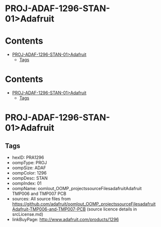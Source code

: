 
PROJ-ADAF-1296-STAN-01>Adafruit
===============================

Contents
========

* [PROJ-ADAF-1296-STAN-01>Adafruit](#proj-adaf-1296-stan-01adafruit)
	* [Tags](#tags)

Contents
========

* [PROJ-ADAF-1296-STAN-01>Adafruit](#proj-adaf-1296-stan-01adafruit)
	* [Tags](#tags)

# PROJ-ADAF-1296-STAN-01>Adafruit

## Tags

- hexID: PRA1296
- oompType: PROJ
- oompSize: ADAF
- oompColor: 1296
- oompDesc: STAN
- oompIndex: 01
- oompName: oomlout_OOMP_projectssourceFilesadafruitAdafruit TMP006 and TMP007 PCB
- sources: All source files from https://github.com/adafruit/oomlout_OOMP_projectssourceFilesadafruitAdafruit-TMP006-and-TMP007-PCB (source licence details in srcLicense.md)
- linkBuyPage: http://www.adafruit.com/products/1296
